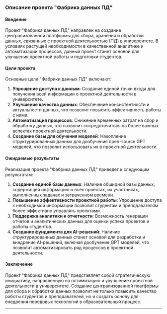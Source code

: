 ### Описание проекта "Фабрика данных ПД"
#### Введение

Проект "Фабрика данных ПД" направлен на создание централизованной платформы для сбора, хранения и обработки данных, связанных с проектной деятельностью (ПД) в университете. В условиях растущей необходимости в качественной аналитике и автоматизации процессов, данный проект станет основой для улучшения проектной работы и подготовки студентов.

#### Цели проекта

Основные цели "Фабрики данных ПД" включают:

1. **Упрощение доступа к данным**: Создание единой точки входа для получения всей информации о проектной деятельности в университете.
2. **Улучшение качества данных**: Обеспечение консистентности и актуальности данных, что позволит повысить эффективность работы с ними.
3. **Автоматизация процессов**: Снижение временных затрат на сбор и обработку данных, что позволит сосредоточиться на более важных аспектах проектной деятельности.
4. **Создание базы для обучения моделей**: Накопление структурированных данных для дообучения open-source GPT моделей, что позволит использовать их в проектной деятельности.
#### Ожидаемые результаты

Реализация проекта "Фабрика данных ПД" приведет к следующим результатам:

1. **Создание единой базы данных**: Наличие обширной базы данных, содержащей информацию о всех проектах, их участниках, выполненных задачах и затраченном времени.
2. **Повышение эффективности проектной работы**: Упрощение доступа к необходимой информации позволит студентам и преподавателям более эффективно управлять проектами.
3. **Поддержка аналитики и отчетности**: Возможность генерации отчетов и аналитических данных для оценки успеха проектов и работы студентов.
4. **Создание фундамента для AI-решений**: Наличие структурированных данных станет основой для разработки и внедрения AI-решений, включая дообучение GPT моделей, что позволит автоматизировать ряд процессов в проектной деятельности.

#### Заключение

Проект "Фабрика данных ПД" представляет собой стратегическую инициативу, направленную на оптимизацию и улучшение проектной деятельности в университете. Создание централизованной платформы для сбора и обработки данных позволит не только повысить качество работы студентов и преподавателей, но и создать основу для внедрения передовых технологий в образовательный процесс.

--- 
